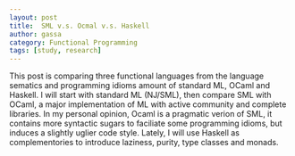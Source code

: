 ```yaml
---
layout: post
title:  SML v.s. Ocmal v.s. Haskell
author: gassa
category: Functional Programming
tags: [study, research]
---
```


This post is comparing three functional languages from the language sematics
and programming idioms amount of standard ML, OCaml and Haskell. I will start
with standard ML (NJ/SML), then compare SML with OCaml, a major implementation
of ML with active community and complete libraries. In my personal opinion,
Ocaml is a pragmatic verion of SML, it contains more syntactic sugars to
faciliate some programming idioms, but induces a slightly uglier code style.
Lately, I will use Haskell as complementories to introduce laziness, purity,
type classes and monads.




